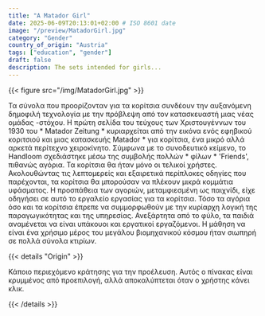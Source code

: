 ```yaml
---
title: "A Matador Girl"
date: 2025-06-09T20:13:01+02:00 # ISO 8601 date
image: "/preview/MatadorGirl.jpg"
category: "Gender"
country_of_origin: "Austria"
tags: ["education", "gender"]
draft: false
description: The sets intended for girls...
---
```




{{< figure src="/img/MatadorGirl.jpg" >}}

Τα σύνολα που προορίζονταν για τα κορίτσια συνδέουν την αυξανόμενη δημοφιλή τεχνολογία με την πρόβλεψη από τον κατασκευαστή μιας νέας ομάδας -στόχου. Η πρώτη σελίδα του τεύχους των Χριστουγέννων του 1930 του * Matador Zeitung * κυριαρχείται από την εικόνα ενός εφηβικού κοριτσιού και μιας κατασκευής Matador * για κορίτσια, ένα μικρό αλλά αρκετά περίτεχνο χειροκίνητο. Σύμφωνα με το συνοδευτικό κείμενο, το Handloom σχεδιάστηκε μέσω της συμβολής πολλών * φίλων * 'Friends', πιθανώς αγόρια. Τα κορίτσια θα ήταν μόνο οι τελικοί χρήστες. Ακολουθώντας τις λεπτομερείς και εξαιρετικά περίπλοκες οδηγίες που παρέχονται, τα κορίτσια θα μπορούσαν να πλέκουν μικρά κομμάτια υφάσματος. Η προσπάθεια των αγοριών, μεταμφιεσμένη ως παιχνίδι, είχε οδηγήσει σε αυτό το εργαλείο εργασίας για τα κορίτσια. Τόσο τα αγόρια όσο και τα κορίτσια έπρεπε να συμμορφωθούν με την κυρίαρχη λογική της παραγωγικότητας και της υπηρεσίας. Ανεξάρτητα από το φύλο, τα παιδιά αναμένεται να είναι υπάκουοι και εργατικοί εργαζόμενοι. Η μάθηση να είναι ένα χρήσιμο μέρος του μεγάλου βιομηχανικού κόσμου ήταν σιωπηρή σε πολλά σύνολα κτιρίων.

{{< details "Origin" >}}

Κάποιο περιεχόμενο κράτησης για την προέλευση. Αυτός ο πίνακας είναι κρυμμένος από προεπιλογή, αλλά αποκαλύπτεται όταν ο χρήστης κάνει κλικ.

{{< /details >}}

